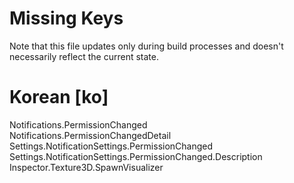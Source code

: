 # Missing Keys
Note that this file updates only during build processes and doesn't necessarily reflect the current state.

# Korean [ko]
Notifications.PermissionChanged  
Notifications.PermissionChangedDetail  
Settings.NotificationSettings.PermissionChanged  
Settings.NotificationSettings.PermissionChanged.Description  
Inspector.Texture3D.SpawnVisualizer  

